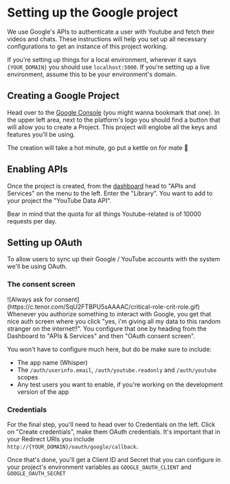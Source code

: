 # Setting up the Google project

We use Google's APIs to authenticate a user with Youtube and fetch their videos and chats. These instructions will help you set up all necessary configurations to get an instance of this project working.

If you're setting up things for a local environment, wherever it says `{YOUR_DOMAIN}` you should use `localhost:5000`. If you're setting up a live environment, assume this to be your environment's domain.

## Creating a Google Project

Head over to the [Google Console](https://console.cloud.google.com/) (you might wanna bookmark that one). In the upper left area, next to the platform's logo you should find a button that will allow you to create a Project. This project will englobe all the keys and features you'll be using.

The creation will take a hot minute, go put a kettle on for mate 🧉

## Enabling APIs

Once the project is created, from the [dashboard](https://console.cloud.google.com/home/dashboard) head to "APIs and Services" on the menu to the left. Enter the "Library". You want to add to your project the "YouTube Data API".

Bear in mind that the quota for all things Youtube-related is of 10000 requests per day.

## Setting up OAuth

To allow users to sync up their Google / YouTube accounts with the system we'll be using OAuth.

### The consent screen

<div float="right">
![Always ask for consent](https://c.tenor.com/SqU2FTBPU5sAAAAC/critical-role-crit-role.gif)
</div>
Whenever you authorize something to interact with Google, you get that nice auth screen where you click "yes, i'm giving all my data to this random stranger on the internet!!". You configure that one by heading from the Dashboard to "APIs & Services" and then "OAuth consent screen".

You won't have to configure much here, but do be make sure to include:

- The app name (Whisper)
- The `/auth/userinfo.email`, `/auth/youtube.readonly` and `/auth/youtube` scopes
- Any test users you want to enable, if you're working on the development version of the app

### Credentials

For the final step, you'll need to head over to Credentials on the left. Click on "Create credentials", make them OAuth credentials. It's important that in your Redirect URIs you include `http://{YOUR_DOMAIN}/oauth/google/callback`.

Once that's done, you'll get a Client ID and Secret that you can configure in your project's environment variables as `GOOGLE_OAUTH_CLIENT` and `GOOGLE_OAUTH_SECRET`
